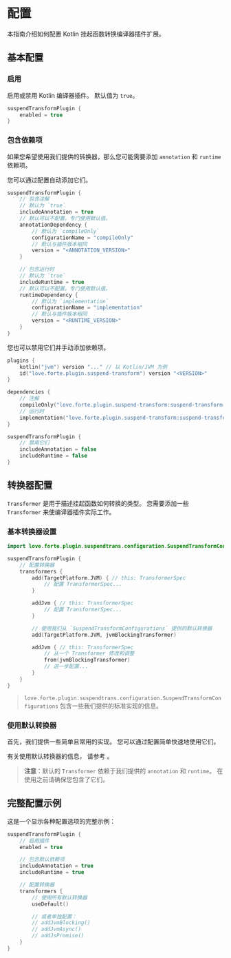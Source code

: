 # 配置

本指南介绍如何配置 Kotlin 挂起函数转换编译器插件扩展。

## 基本配置

### 启用

启用或禁用 Kotlin 编译器插件。
默认值为 `true`。

```kotlin
suspendTransformPlugin {
    enabled = true
}
```

### 包含依赖项

如果您希望使用我们提供的转换器，那么您可能需要添加 `annotation` 和 `runtime` 依赖项。

您可以通过配置自动添加它们。

```kotlin
suspendTransformPlugin {
    // 包含注解
    // 默认为 `true`
    includeAnnotation = true
    // 默认可以不配置，专门使用默认值。
    annotationDependency {
        // 默认为 `compileOnly`
        configurationName = "compileOnly"
        // 默认与插件版本相同
        version = "<ANNOTATION_VERSION>"
    }

    // 包含运行时
    // 默认为 `true`
    includeRuntime = true
    // 默认可以不配置，专门使用默认值。
    runtimeDependency {
        // 默认为 `implementation`
        configurationName = "implementation"
        // 默认与插件版本相同
        version = "<RUNTIME_VERSION>"
    }
}
```

您也可以禁用它们并手动添加依赖项。

```kotlin
plugins {
    kotlin("jvm") version "..." // 以 Kotlin/JVM 为例
    id("love.forte.plugin.suspend-transform") version "<VERSION>"
}

dependencies {
    // 注解
    compileOnly("love.forte.plugin.suspend-transform:suspend-transform-annotation:<VERSION>")
    // 运行时
    implementation("love.forte.plugin.suspend-transform:suspend-transform-runtime:<VERSION>")
}

suspendTransformPlugin {
    // 禁用它们
    includeAnnotation = false
    includeRuntime = false
}
```

## 转换器配置

`Transformer` 是用于描述挂起函数如何转换的类型。
您需要添加一些 `Transformer` 来使编译器插件实际工作。

### 基本转换器设置

```kotlin
import love.forte.plugin.suspendtrans.configuration.SuspendTransformConfigurations

suspendTransformPlugin {
    // 配置转换器
    transformers {
        add(TargetPlatform.JVM) { // this: TransformerSpec
            // 配置 TransformerSpec...
        }

        addJvm { // this: TransformerSpec
            // 配置 TransformerSpec...
        }

        // 使用我们从 `SuspendTransformConfigurations` 提供的默认转换器
        add(TargetPlatform.JVM, jvmBlockingTransformer)

        addJvm { // this: TransformerSpec
            // 从一个 Transformer 修改和调整
            from(jvmBlockingTransformer)
            // 进一步配置...
        }
    }
}
```

> `love.forte.plugin.suspendtrans.configuration.SuspendTransformConfigurations`
> 包含一些我们提供的标准实现的信息。

### 使用默认转换器

首先，我们提供一些简单且常用的实现。
您可以通过配置简单快速地使用它们。

有关使用默认转换器的信息，
请参考 [](Default-Transformers.md)。

> **注意**：默认的 `Transformer` 依赖于我们提供的 `annotation` 和 `runtime`。
> 在使用之前请确保您包含了它们。

## 完整配置示例

这是一个显示各种配置选项的完整示例：

```kotlin
suspendTransformPlugin {
    // 启用插件
    enabled = true

    // 包含默认依赖项
    includeAnnotation = true
    includeRuntime = true

    // 配置转换器
    transformers {
        // 使用所有默认转换器
        useDefault()

        // 或者单独配置：
        // addJvmBlocking()
        // addJvmAsync()
        // addJsPromise()
    }
}
```